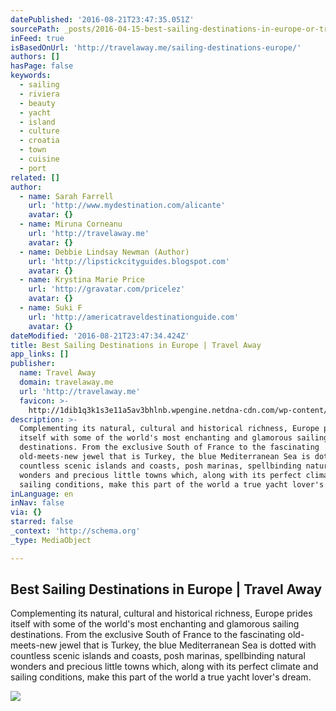 ```yaml
---
datePublished: '2016-08-21T23:47:35.051Z'
sourcePath: _posts/2016-04-15-best-sailing-destinations-in-europe-or-travel-away.md
inFeed: true
isBasedOnUrl: 'http://travelaway.me/sailing-destinations-europe/'
authors: []
hasPage: false
keywords:
  - sailing
  - riviera
  - beauty
  - yacht
  - island
  - culture
  - croatia
  - town
  - cuisine
  - port
related: []
author:
  - name: Sarah Farrell
    url: 'http://www.mydestination.com/alicante'
    avatar: {}
  - name: Miruna Corneanu
    url: 'http://travelaway.me'
    avatar: {}
  - name: Debbie Lindsay Newman (Author)
    url: 'http://lipstickcityguides.blogspot.com'
    avatar: {}
  - name: Krystina Marie Price
    url: 'http://gravatar.com/pricelez'
    avatar: {}
  - name: Suki F
    url: 'http://americatraveldestinationguide.com'
    avatar: {}
dateModified: '2016-08-21T23:47:34.424Z'
title: Best Sailing Destinations in Europe | Travel Away
app_links: []
publisher:
  name: Travel Away
  domain: travelaway.me
  url: 'http://travelaway.me'
  favicon: >-
    http://1dib1q3k1s3e11a5av3bhlnb.wpengine.netdna-cdn.com/wp-content/uploads/2016/01/cropped-newfavta-192x192.png
description: >-
  Complementing its natural, cultural and historical richness, Europe prides
  itself with some of the world's most enchanting and glamorous sailing
  destinations. From the exclusive South of France to the fascinating
  old-meets-new jewel that is Turkey, the blue Mediterranean Sea is dotted with
  countless scenic islands and coasts, posh marinas, spellbinding natural
  wonders and precious little towns which, along with its perfect climate and
  sailing conditions, make this part of the world a true yacht lover's dream.
inLanguage: en
inNav: false
via: {}
starred: false
_context: 'http://schema.org'
_type: MediaObject

---
```

<article style=""><h1>Best Sailing Destinations in Europe | Travel Away</h1><p>Complementing its natural, cultural and historical richness, Europe prides itself with some of the world's most enchanting and glamorous sailing destinations. From the exclusive South of France to the fascinating old-meets-new jewel that is Turkey, the blue Mediterranean Sea is dotted with countless scenic islands and coasts, posh marinas, spellbinding natural wonders and precious little towns which, along with its perfect climate and sailing conditions, make this part of the world a true yacht lover's dream.</p><img src="https://s3-us-west-2.amazonaws.com/the-grid-img/p/9caa8f1b951888d39f6b06eb112bbe9b22e1a4ed.jpg" /></article>